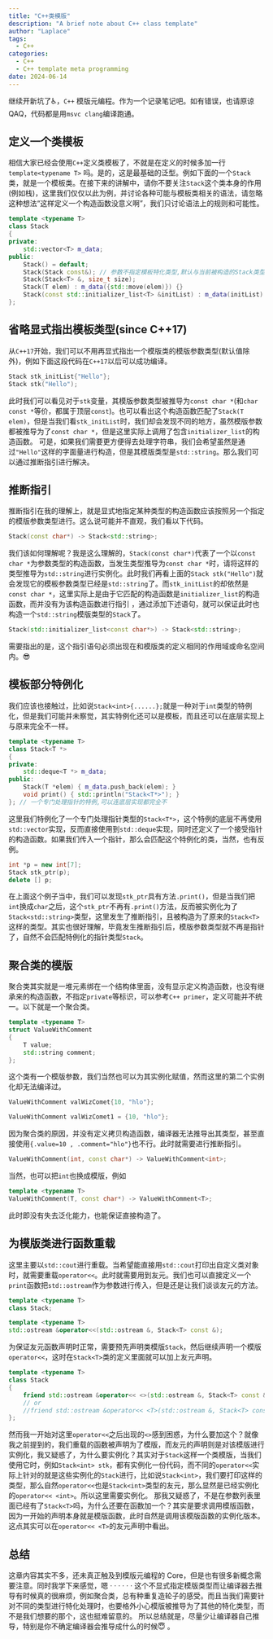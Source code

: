 ```yaml
---
title: "C++类模版"
description: "A brief note about C++ class template"
author: "Laplace"
tags:
  - C++
categories:
  - C++
  - C++ template meta programming
date: 2024-06-14
---
```


继续开新坑了♿，`C++` 模版元编程。作为一个记录笔记吧。如有错误，也请原谅QAQ，代码都是用`msvc clang`编译跑通。

<!--more-->

## 定义一个类模板
相信大家已经会使用`C++`定义类模板了，不就是在定义的时候多加一行`template<typename T>` 吗。是的，这是最基础的泛型。例如下面的一个`Stack`类，就是一个模板类。在接下来的讲解中，请你不要关注`Stack`这个类本身的作用(例如栈)，这里我们仅仅以此为例，并讨论各种可能与模板类相关的语法，请忽略这种想法“这样定义一个构造函数没意义啊”，我们只讨论语法上的规则和可能性。

```cpp
template <typename T>
class Stack
{
private:
    std::vector<T> m_data;
public:
    Stack() = default;
    Stack(Stack const&); // 参数不指定模板特化类型,默认与当前被构造的Stack类型一致
    Stack(Stack<T> &, size_t size);
    Stack(T elem) : m_data({std::move(elem)}) {}
    Stack(const std::initializer_list<T> &initList) : m_data(initList) {}
};
```

## 省略显式指出模板类型(since C++17)
从`C++17`开始，我们可以不用再显式指出一个模版类的模版参数类型(默认值除外)，例如下面这段代码在`C++17`以后可以成功编译。
```cpp
Stack stk_initList{"Hello"};
Stack stk("Hello");
```
此时我们可以看见对于`stk`变量，其模版参数类型被推导为`const char *`(和`char const *`等价，都属于顶层`const`)。也可以看出这个构造函数匹配了`Stack(T elem)`，但是当我们看`stk_initList`时，我们却会发现不同的地方，虽然模版参数都被推导为了`const char *`，但是这里实际上调用了包含`initializer_list`的构造函数。
可是，如果我们需要更方便得去处理字符串，我们会希望虽然是通过`"Hello"`这样的字面量进行构造，但是其模版类型是`std::string`。那么我们可以通过推断指引进行解决。

## 推断指引
推断指引在我的理解上，就是显式地指定某种类型的构造函数应该按照另一个指定的模版参数类型进行。这么说可能并不直观，我们看以下代码。
```cpp
Stack(const char*) -> Stack<std::string>;
```
我们该如何理解呢？我是这么理解的，`Stack(const char*)`代表了一个以`const char *`为参数类型的构造函数，当发生类型推导为`const char *`时，请将这样的类型推导为`std::string`进行实例化。此时我们再看上面的`Stack stk("Hello")`就会发现它的模板参数类型已经是`std::string`了。而`stk_initList`的却依然是`const char *`，这里实际上是由于它匹配的构造函数是`initializer_list`的构造函数，而并没有为该构造函数进行指引 ，通过添加下述语句，就可以保证此时也构造一个`std::string`模版类型的`Stack`了。
```cpp
Stack(std::initializer_list<const char*>) -> Stack<std::string>;
```
需要指出的是，这个指引语句必须出现在和模版类的定义相同的作用域或命名空间内。😎

## 模板部分特例化
我们应该也接触过，比如说`Stack<int>{......};`就是一种对于`int`类型的特例化，但是我们可能并未察觉，其实特例化还可以是模板，而且还可以在底层实现上与原来完全不一样。
```cpp
template <typename T>
class Stack<T *>
{
private:
    std::deque<T *> m_data;
public:
    Stack(T *elem) { m_data.push_back(elem); }
    void print() { std::println("Stack<T*>"); }
}; // 一个专门处理指针的特例,可以连底层实现都完全不
```
这里我们特例化了一个专门处理指针类型的`Stack<T*>`，这个特例的底层不再使用`std::vector`实现，反而直接使用到`std::deque`实现，同时还定义了一个接受指针的构造函数。如果我们传入一个指针，那么会匹配这个特例化的类，当然，也有反例。
```cpp
int *p = new int[7];
Stack stk_ptr(p);
delete [] p;
```
在上面这个例子当中，我们可以发现`stk_ptr`具有方法`.print()`，但是当我们把`int`换成`char`之后，这个`stk_ptr`不再有`.print()`方法，反而被实例化为了`Stack<std::string>`类型，这里发生了推断指引，且被构造为了原来的`Stack<T>`这样的类型。其实也很好理解，毕竟发生推断指引后，模版参数类型就不再是指针了，自然不会匹配特例化的指针类型`Stack`。

## 聚合类的模版
聚合类其实就是一堆元素绑在一个结构体里面，没有显示定义构造函数，也没有继承来的构造函数，不指定`private`等标识，可以参考`C++ primer`，定义可能并不统一。以下就是一个聚合类。
```cpp
template <typename T>
struct ValueWithComment
{
    T value;
    std::string comment;
};
```
这个类有一个模版参数，我们当然也可以为其实例化赋值，然而这里的第二个实例化却无法编译过。
```cpp
ValueWithComment valWizComet{10, "hlo"};

ValueWithComment valWizComet1 = {10, "hlo"};
```
因为聚合类的原因，并没有定义拷贝构造函数，编译器无法推导出其类型，甚至直接使用`{.value=10 , .comment="hlo"}`也不行。此时就需要进行推断指引。
```cpp
ValueWithComment(int, const char*) -> ValueWithComment<int>;
```
当然，也可以把`int`也换成模版，例如
```cpp
template <typename T>
ValueWithComment(T, const char*) -> ValueWithComment<T>;
```
此时即没有失去泛化能力，也能保证直接构造了。

## 为模版类进行函数重载
这里主要以`std::cout`进行重载。当希望能直接用`std::cout`打印出自定义类对象时，就需要重载`operator<<`。此时就需要用到友元。我们也可以直接定义一个`print`函数把`std::ostream`作为参数进行传入，但是还是让我们谈谈友元的方法。
```cpp
template <typename T>
class Stack;

template <typename T>
std::ostream &operator<<(std::ostream &, Stack<T> const &);
```
为保证友元函数声明时正常，需要预先声明类模版`Stack`，然后继续声明一个模版`operator<<`，这时在`Stack<T>`类的定义里面就可以加上友元声明。
```cpp
template <typename T>
class Stack
{
	friend std::ostream &operator<< <>(std::ostream &, Stack<T> const &);
	// or
	//friend std::ostream &operator<< <T>(std::ostream &, Stack<T> const &);
};
```
然而我一开始对这里`operator<<`之后出现的`<>`感到困惑，为什么要加这个？就像我之前提到的，我们重载的函数被声明为了模版，而友元的声明则是对该模版进行实例化，我又疑惑了，为什么要实例化？其实对于`Stack`这样一个类模版，当我们使用它时，例如`Stack<int> stk`，都有实例化一份代码，而不同的`operator<<`实际上针对的就是这些实例化的`Stack`进行，比如说`Stack<int>`，我们要打印这样的类型，那么自然`operator<<`也是`Stack<int>`类型的友元，那么显然是已经实例化的`operator<< <int>`。所以这里需要实例化。
那我又疑惑了，不是在参数列表里面已经有了`Stack<T>`吗，为什么还要在函数加一个？其实是要求调用模版函数，因为一开始的声明本身就是模版函数，此时自然是调用该模版函数的实例化版本。这点其实可以在`operator<< <T>`的友元声明中看出。

## 总结
这章内容其实不多，还未真正触及到模版元编程的 Core，但是也有很多新概念需要注意。同时我学下来感觉，嗯 · · · · · · 这个不显式指定模版类型而让编译器去推导有时候真的很麻烦，例如聚合类，总有种重复造轮子的感受。而且当我们需要针对不同的类型进行特化处理时，也要格外小心模版被推导为了其他的特化类型，而不是我们想要的那个，这也挺难留意的。
所以总结就是，尽量少让编译器自己推导，特别是你不确定编译器会推导成什么的时候😇 。